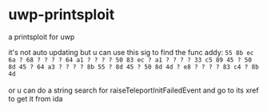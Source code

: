 # uwp-printsploit
a printsploit for uwp

it's not auto updating but u can use this sig to find the func addy: `55 8b ec 6a ? 68 ? ? ? ? 64 a1 ? ? ? ? 50 83 ec ? a1 ? ? ? ? 33 c5 89 45 ? 50 8d 45 ? 64 a3 ? ? ? ? 8b 55 ? 8d 45 ? 50 8d 4d ? e8 ? ? ? ? 83 c4 ? 8b 4d`
<br><br>
or u can do a string search for raiseTeleportInitFailedEvent and go to its xref to get it from ida
